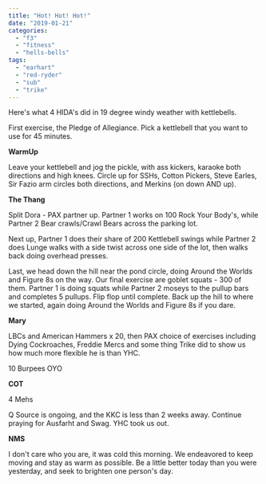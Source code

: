 ```yaml
---
title: "Hot! Hot! Hot!"
date: "2019-01-21"
categories: 
  - "f3"
  - "fitness"
  - "hells-bells"
tags: 
  - "earhart"
  - "red-ryder"
  - "sub"
  - "trike"
---
```


Here's what 4 HIDA's did in 19 degree windy weather with kettlebells.

First exercise, the Pledge of Allegiance. Pick a kettlebell that you want to use for 45 minutes.

**WarmUp**

Leave your kettlebell and jog the pickle, with ass kickers, karaoke both directions and high knees. Circle up for SSHs, Cotton Pickers, Steve Earles, Sir Fazio arm circles both directions, and Merkins (on down AND up).

**The Thang**

Split Dora - PAX partner up. Partner 1 works on 100 Rock Your Body's, while Partner 2 Bear crawls/Crawl Bears across the parking lot.

Next up, Partner 1 does their share of 200 Kettlebell swings while Partner 2 does Lunge walks with a side twist across one side of the lot, then walks back doing overhead presses.

Last, we head down the hill near the pond circle, doing Around the Worlds and Figure 8s on the way. Our final exercise are goblet squats - 300 of them. Partner 1 is doing squats while Partner 2 moseys to the pullup bars and completes 5 pullups. Flip flop until complete. Back up the hill to where we started, again doing Around the Worlds and Figure 8s if you dare.

**Mary**

LBCs and American Hammers x 20, then PAX choice of exercises including Dying Cockroaches, Freddie Mercs and some thing Trike did to show us how much more flexible he is than YHC.

10 Burpees OYO

**COT**

4 Mehs

Q Source is ongoing, and the KKC is less than 2 weeks away. Continue praying for Ausfarht and Swag. YHC took us out.

**NMS**

I don't care who you are, it was cold this morning. We endeavored to keep moving and stay as warm as possible. Be a little better today than you were yesterday, and seek to brighten one person's day.
